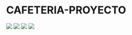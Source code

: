 # CAFETERIA-PROYECTO

<img src ="https://i.postimg.cc/BnFdbHgr/c-AFETERIA1.jpg"/>
<img src ="https://i.postimg.cc/jjrB723L/c-AFETERIA2.jpg"/>
<img src ="https://i.postimg.cc/qR1FSLJ3/c-AFETERIA3.jpg"/>
<img src ="https://i.postimg.cc/B6Symy03/c-AFETERIA4.jpg"/>


